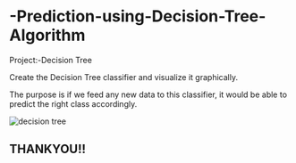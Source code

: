 # -Prediction-using-Decision-Tree-Algorithm

Project:-Decision Tree

Create the Decision Tree classifier and visualize it graphically.

The purpose is if we feed any new data to this classifier, it would be able to predict the right class accordingly.

![decision tree](https://github.com/meerapadmanabhan/LGMVIP--DataScience-Task-Numer-6/assets/94631005/d78986fb-30df-4410-b024-b5d5a16ea9ec)

## THANKYOU!!
